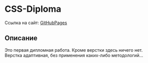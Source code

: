 # CSS-Diploma
Ссылка на сайт: [GitHubPages][gitPages]

## Описание
Это первая дипломная работа. Кроме верстки здесь ничего нет. Верстка адаптивная, без применения каких-либо методологий...

[gitPages]: <https://kirillkazakoff.github.io/Blog-CSS/>